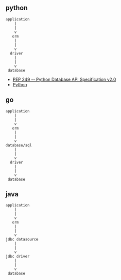 ## python

```
application
    |
    |
    v
   orm
    |
    |
    v
  driver
    |
    |
    v
 database
```

- [PEP 249 -- Python Database API Specification v2.0](https://www.python.org/dev/peps/pep-0249/)
- [Python](https://wiki.postgresql.org/wiki/Python)

## go

```
application
    |
    |
    v
   orm
    |
    |
    v
database/sql
    |
    |
    v
  driver
    |
    |
    v
 database
```

## java

```
application
    |
    |
    v
   orm
    |
    |
    v
jdbc datasource
    |
    |
    v
jdbc driver
    |
    |
    v
 database
```